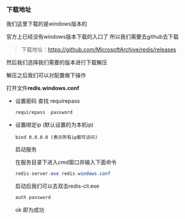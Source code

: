 ### 下载地址

我们这里下载的是windows版本的

官方上已经没有windows版本下载的入口了 所以我们需要去github去下载

> 下载地址：<https://github.com/MicrosoftArchive/redis/releases>

然后我们选择我们需要的版本进行下载解压

解压之后我们可以对配置做下操作

打开文件**redis.windows.conf**

- 设置密码 查找 requirepass  

  ```java
  requirepass  password 
  ```

- 设置绑定ip (默认设置的为本机ip) 

  ```jav
  bind 0.0.0.0 (表示所有ip都可访问)
  ```

  启动服务

  在服务目录下进入cmd窗口并输入下面命令

  ```java
  redis-server.exe redis.windows.conf
  ```

  启动后我们可以去双击redis-cli.exe 

  ```java
  auth password
  ```

  ok 即为成功